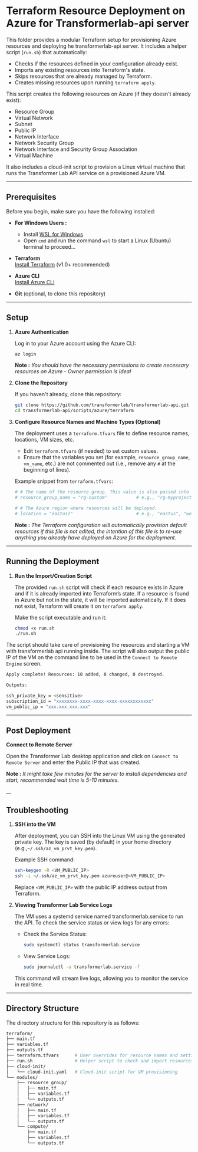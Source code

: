 # Terraform Resource Deployment on Azure for Transformerlab-api server

This folder provides a modular Terraform setup for provisioning Azure resources and deploying he transformerlab-api server. It includes a helper script (`run.sh`) that automatically:

- Checks if the resources defined in your configuration already exist.
- Imports any existing resources into Terraform's state.
- Skips resources that are already managed by Terraform.
- Creates missing resources upon running `terraform apply`.

This script creates the following resources on Azure (if they doesn't already exist):

- Resource Group
- Virtual Network
- Subnet
- Public IP
- Network Interface
- Network Security Group
- Network Interface and Security Group Association
- Virtual Machine

It also includes a cloud-init script to provision a Linux virtual machine that runs the Transformer Lab API service on a provisioned Azure VM.

---

## Prerequisites

Before you begin, make sure you have the following installed:

- **For Windows Users :**
    - Install [WSL for Windows](https://learn.microsoft.com/en-us/windows/wsl/install)
    - Open `cmd` and run the command `wsl` to start a Linux (Ubuntu) terminal to proceed...

- **Terraform**  
  [Install Terraform](https://learn.hashicorp.com/tutorials/terraform/install-cli) (v1.0+ recommended)

- **Azure CLI**  
  [Install Azure CLI](https://docs.microsoft.com/en-us/cli/azure/install-azure-cli)

- **Git** (optional, to clone this repository)

---

## Setup

1. **Azure Authentication**  
   
    Log in to your Azure account using the Azure CLI:
    ```bash
    az login
    ```
    **Note :** *You should have the necessary permissions to create necessary resources on Azure - Owner permission is Ideal*

2. **Clone the Repository**
    
    If you haven't already, clone this repository:
    ```bash
    git clone https://github.com/transformerlab/transformerlab-api.git
    cd transformerlab-api/scripts/azure/terraform
    ```

3. **Configure Resource Names and Machine Types (Optional)**
    
    The deployment uses a `terraform.tfvars` file to define resource names, locations, VM sizes, etc.

    - Edit `terraform.tfvars` (if needed) to set custom values.
    - Ensure that the variables you set (for example, `resource_group_name`, `vm_name`, etc.) are not commented out (i.e., remove any `#` at the beginning of lines).
    
    Example snippet from `terraform.tfvars`:

    ```bash
    # # The name of the resource group. This value is also passed into the resource_group and compute modules.
    # resource_group_name = "rg-custom"           # e.g., "rg-myproject"

    # # The Azure region where resources will be deployed.
    # location = "eastus2"                        # e.g., "eastus", "westus2", etc.
    ```

    **Note :** *The Terraform configuration will automatically provision default resources if this file is not edited, the intention of this file is to re-use anything you already have deployed on Azure for the deployment.*

---

## Running the Deployment

1. **Run the Import/Creation Script**

    The provided `run.sh` script will check if each resource exists in Azure and if it is already imported into Terraform’s state. If a resource is found in Azure but not in the state, it will be imported automatically. If it does not exist, Terraform will create it on `terraform apply`.

    Make the script executable and run it:

    ```bash
    chmod +x run.sh
    ./run.sh

The script should take care of provisioning the resources and starting a VM with transformerlab api running inside. The script will also output the public IP of the VM on the command line to be used in the `Connect to Remote Engine` screen.

```bash
Apply complete! Resources: 10 added, 0 changed, 0 destroyed.

Outputs:

ssh_private_key = <sensitive>
subscription_id = "xxxxxxxx-xxxx-xxxx-xxxx-xxxxxxxxxxxx"
vm_public_ip = "xxx.xxx.xxx.xxx"
```

---

## Post Deployment

**Connect to Remote Server**

Open the Transformer Lab desktop application and click on `Connect to Remote Server` and enter the Public IP that was created. 

**Note :** *It might take few minutes for the server to install dependencies and start, recommended wait time is 5-10 minutes.*

__

## Troubleshooting

1. **SSH into the VM**

    After deployment, you can SSH into the Linux VM using the generated private key. The key is saved (by default) in your home directory (e.g.,`~/.ssh/az_vm_prvt_key.pem`).

    Example SSH command:

    ```bash
    ssh-keygen -R <VM_PUBLIC_IP>
    ssh -i ~/.ssh/az_vm_prvt_key.pem azureuser@<VM_PUBLIC_IP>
    ```
    Replace `<VM_PUBLIC_IP>` with the public IP address output from Terraform.

2. **Viewing Transformer Lab Service Logs**

    The VM uses a systemd service named transformerlab.service to run the API. To check the service status or view logs for any errors:

    - Check the Service Status:

        ```bash
        sudo systemctl status transformerlab.service
        ```

    - View Service Logs:

        ```bash
        sudo journalctl -u transformerlab.service -f
        ```
    
    This command will stream live logs, allowing you to monitor the service in real time.

---

## Directory Structure

The directory structure for this repository is as follows:

```bash
terraform/
├── main.tf
├── variables.tf
├── outputs.tf
├── terraform.tfvars      # User overrides for resource names and settings
├── run.sh                # Helper script to check and import resources
├── cloud-init/
│   └── cloud-init.yaml   # Cloud-init script for VM provisioning
└── modules/
    ├── resource_group/
    │   ├── main.tf
    │   ├── variables.tf
    │   └── outputs.tf
    ├── network/
    │   ├── main.tf
    │   ├── variables.tf
    │   └── outputs.tf
    └── compute/
        ├── main.tf
        ├── variables.tf
        └── outputs.tf
```
